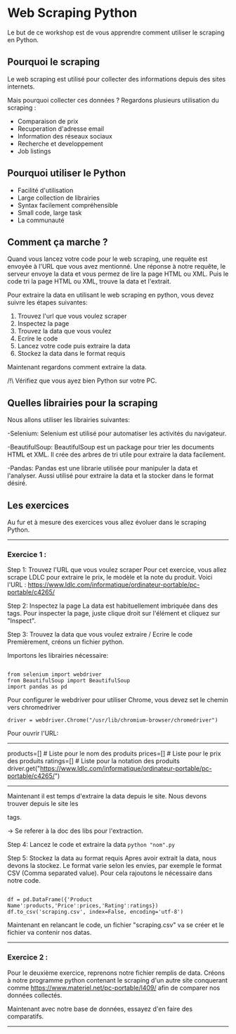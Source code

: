 # Web Scraping Python

Le but de ce workshop est de vous apprendre comment utiliser le scraping en Python.

## Pourquoi le scraping

Le web scraping est utilisé pour collecter des informations depuis des sites internets.

Mais pourquoi collecter ces données ?
Regardons plusieurs utilisation du scraping :
 - Comparaison de prix
 - Recuperation d'adresse email
 - Information des réseaux sociaux
 - Recherche et developpement
 - Job listings
 
## Pourquoi utiliser le Python

- Facilité d'utilisation
- Large collection de librairies
- Syntax facilement compréhensible
- Small code, large task
- La communauté

## Comment ça marche ?

Quand vous lancez votre code pour le web scraping, une requête est envoyée à l'URL que vous avez mentionné. Une réponse à notre requête, le serveur envoye la data et vous permez de lire la page HTML ou XML. Puis le code tri la page HTML ou XML, trouve la data et l'extrait.

Pour extraire la data en utilisant le web scraping en python, vous devez suivre les étapes suivantes:

1. Trouvez l'url que vous voulez scraper
2. Inspectez la page
3. Trouvez la data que vous voulez
4. Ecrire le code
5. Lancez votre code puis extraire la data
6. Stockez la data dans le format requis

Maintenant regardons comment extraire la data.

/!\ Vérifiez que vous ayez bien Python sur votre PC.

## Quelles librairies pour la scraping

Nous allons utiliser les librairies suivantes:

-Selenium: Selenium est utilisé pour automatiser les activités du navigateur.

-BeautifulSoup: BeautifulSoup est un package pour trier les documents HTML et XML. Il crée des arbres de tri utile pour extraire la data facilement.

-Pandas: Pandas est une librarie utilisée pour manipuler la data et l'analyser. Aussi utilisé pour extraire la data et la stocker dans le format désiré.

## Les exercices

Au fur et à mesure des exercices vous allez évoluer dans le scraping Python.

----------------------------
### Exercice 1 : 

Step 1: Trouvez l'URL que vous voulez scraper
Pour cet exercice, vous allez scrape LDLC pour extraire le prix, le modèle et la note du produit.
Voici l'URL : https://www.ldlc.com/informatique/ordinateur-portable/pc-portable/c4265/

Step 2: Inspectez la page
La data est habituellement imbriquée dans des tags. Pour inspecter la page, juste clique droit sur l'élément et cliquez sur "Inspect".

Step 3: Trouvez la data que vous voulez extraire / Ecrire le code
Premièrement, créons un fichier python.

Importons les librairies nécessaire:
<pre><code>
from selenium import webdriver
from BeautifulSoup import BeautifulSoup
import pandas as pd
</code></pre>

Pour configurer le webdriver pour utiliser Chrome, vous devez set le chemin vers chromedriver

`driver = webdriver.Chrome("/usr/lib/chromium-browser/chromedriver")`

Pour ouvrir l'URL:
****
products=[] # Liste pour le nom des produits
prices=[] # Liste pour le prix des produits
ratings=[] # Liste pour la notation des produits
driver.get("<a href="https://www.ldlc.com/informatique/ordinateur-portable/pc-portable/c4265/">https://www.ldlc.com/informatique/ordinateur-portable/pc-portable/c4265/</a>")
****

Maintenant il est temps d'extraire la data depuis le site. Nous devons trouver depuis le site les <div> tags.

-> Se referer à la doc des libs pour l'extraction.
 
 Step 4: Lancez le code et extraire la data
`python "nom".py`

Step 5: Stockez la data au format requis
Apres avoir extrait la data, nous devons la stockez. Le format varie selon les envies, par exemple le format CSV (Comma separated value). Pour cela rajoutons le nécessaire dans notre code.

<pre><code>
df = pd.DataFrame({'Product Name':products,'Price':prices,'Rating':ratings})
df.to_csv('scraping.csv', index=False, encoding='utf-8')
</code></pre>

Maintenant en relancant le code, un fichier "scraping.csv" va se créer et le fichier va contenir nos datas.

----------------------------
### Exercice 2 :

Pour le deuxième exercice, reprenons notre fichier remplis de data.
Créons à notre programme python contenant le scraping d'un autre site conquerant comme https://www.materiel.net/pc-portable/l409/ afin de comparer nos données collectés.

Maintenant avec notre base de données, essayez d'en faire des comparatifs.

----------------------------
